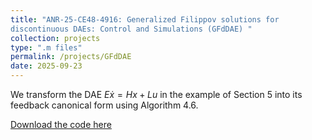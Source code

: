 ```yaml
---
title: "ANR-25-CE48-4916: Generalized Filippov solutions for
discontinuous DAEs: Control and Simulations (GFdDAE) "
collection: projects
type: ".m files"
permalink: /projects/GFdDAE
date: 2025-09-23
---
```


We transform the DAE $E\dot x=Hx+Lu$ in the example of Section 5 into its feedback canonical form using Algorithm 4.6.

[Download the code here](http://chenyahao.github.io/files/Code-FBCF.rar)
